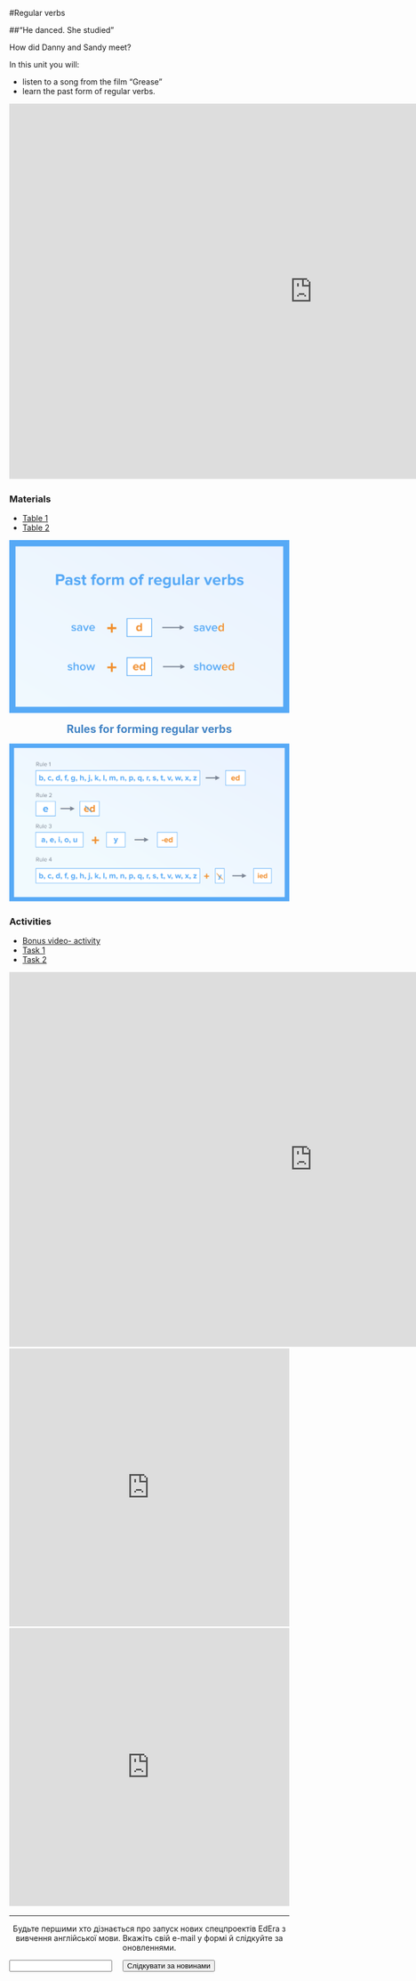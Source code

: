 #Regular verbs

##“He danced. She studied”

How did Danny and Sandy meet? 

In this unit you will:
- listen to a song from the film “Grease”
- learn the past form of regular verbs.

<iframe src="https://h5p.org/h5p/embed/265195" width="1090" height="675" frameborder="0" allowfullscreen="allowfullscreen"></iframe><script src="https://h5p.org/sites/all/modules/h5p/library/js/h5p-resizer.js" charset="UTF-8"></script>

### Materials

<div>
  <!-- Nav tabs -->
  <ul class="nav nav-tabs" role="tablist">
    <li role="presentation" class="active"><a href="#home2" aria-controls="home2" role="tab" data-toggle="tab">Table 1</a></li>
    <li role="presentation"><a href="#menu21" aria-controls="menu21" role="tab" data-toggle="tab">Table 2</a></li>
  </ul>
  <!-- Tab panes -->
  <div class="tab-content">
    <div role="tabpanel" class="tab-pane active" id="home2">
<img class="image" src="./3.png">
  </div>
    <div role="tabpanel" class="tab-pane" id="menu21">
      <p align="center" ><b><span style="font-size: 140%!important; color: #4183c4;"> Rules for forming regular verbs</span></b></p>
<img class="image" src="./003.png">
  </div>
</div>
</div>

### Activities

<div>
  <!-- Nav tabs -->
  <ul class="nav nav-tabs" role="tablist">
    <li role="presentation" class="active"><a href="#home" aria-controls="home" role="tab" data-toggle="tab">Bonus video- activity</a></li>
    <li role="presentation"><a href="#menu1" aria-controls="menu1" role="tab" data-toggle="tab">Task 1</a></li>
    <li role="presentation"><a href="#menu2" aria-controls="menu2" role="tab" data-toggle="tab">Task 2</a></li>
  </ul>
  <!-- Tab panes -->
  <div class="tab-content">
    <div role="tabpanel" class="tab-pane active" id="home">
<iframe src="https://h5p.org/h5p/embed/264529" width="1090" height="674" frameborder="0" allowfullscreen="allowfullscreen"></iframe><script src="https://h5p.org/sites/all/modules/h5p/library/js/h5p-resizer.js" charset="UTF-8"></script>
    </div>
    <div role="tabpanel" class="tab-pane" id="menu1">
<iframe src="https://learningapps.org/watch?v=po9czroh318" style="border:0px;width:100%;height:500px" webkitallowfullscreen="true" mozallowfullscreen="true"></iframe>
  </div>
    <div role="tabpanel" class="tab-pane" id="menu2">
<iframe src="https://learningapps.org/watch?v=pzp0j8yn318" style="border:0px;width:100%;height:500px" webkitallowfullscreen="true" mozallowfullscreen="true"></iframe>
  </div>
</div>
</div>

<script>
if (document.readyState === "complete" || document.readyState === "loaded") {
  setTimeout(function () {
      $('#menu1').css('display', 'block');
      setInterval(function () {
          $('#menu1').css('display', '');
      }, 4000);
  }, 0);
} else {
  document.addEventListener('DOMContentLoaded', function() {
      setTimeout(function () {
          $('#menu1').css('display', 'block');
          setInterval(function () {
              $('#menu1').css('display', '');
          }, 4000);
      }, 0);
  });
}
</script>

<script src="https://h5p.org/sites/all/modules/h5p/library/js/h5p-resizer.js" charset="UTF-8"></script>

<hr>
<div class="form-group">
    <p align="center">Будьте першими хто дізнається про запуск нових спецпроектів EdEra з вивчення англійської мови. Вкажіть свій e-mail у формі й слідкуйте за оновленнями.</p>
  </div>
<div id="mc_embed_signup">
  <form id="mc-embedded-subscribe-form" action="//ed-era.us11.list-manage.com/subscribe/post?u=8866dd2b60d24631dfb05130e&amp;amp;id=7c924ccd0e" method="post" name="mc-embedded-subscribe-form" novalidate="novalidate" target="_blank" class="validate">
   <div id="mc_embed_signup_scroll">
    <div class="mc-field-group row">
      <input id="mce-EMAIL" name="EMAIL" type="email" value="" class="required email col-xs-5 col-sm-5 col-md-5 col-lg-5 col-lg-offset-1 col-xs-offset-1 col-sm-offset-1 col-md-offset-1" aria-required="true">
      <button id="mc-embedded-subscribe" name="subscribe" type="button" class="btn btn-primary" style="margin-left: 15px">Слідкувати за новинами</button>
     </label>
    </div>
   </div>
  </form>
  <div id="mce-responses" class="row">
   <div id="mce-error-response" style="display:none" class="response"></div>
   <div id="mce-success-response" style="display:none" class="response"></div>
  </div>
  <!-- real people should not fill this in and expect good things - do not remove this or risk form bot signups-->
  <div style="position: absolute; left: -5000px;">
   <input name="b_f0d231561f25f732145baed3d_ba0b4591d2" tabindex="-1" type="text" value="">
  </div>
  <script src="//s3.amazonaws.com/downloads.mailchimp.com/js/mc-validate.js" type="text/javascript"></script>
  <script>(function($) {window.fnames = new Array(); window.ftypes = new Array();fnames[0]='EMAIL';ftypes[0]='email';fnames[1]='FNAME';ftypes[1]='text';fnames[2]='LNAME';ftypes[2]='text';}(jQuery));var $mcj = jQuery.noConflict(true);</script>
</div>